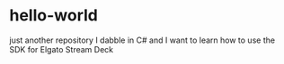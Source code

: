 # hello-world
just another repository
I dabble in C# and I want to learn how to use the SDK for Elgato Stream Deck
